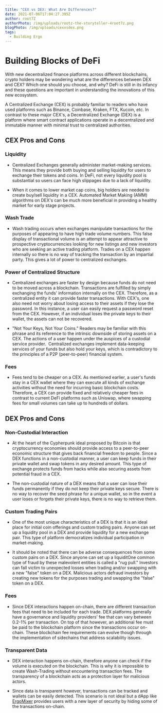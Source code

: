 ```yaml
---
title: "CEX vs DEX: What Are Differences?"
date: 2021-07-06T17:04:27.395Z
author: root7Z
authorPhoto: /img/uploads/rootz-the-storyteller-4root7z.png
blogPhoto: /img/uploads/cexvsdex.png
tags:
  - Building Ergo
---
```

<!--StartFragment-->



# Building Blocks of DeFi



With new decentralized finance platforms across different blockchains, crypto holders may be wondering what are the differences between DEX and CEX? Which one should you choose, and why? DeFi is still in its infancy and these questions are important in understanding the innovations of this new ecosystem.



A Centralized Exchange (CEX) is probably familiar to readers who have used platforms such as Binance, Coinbase, Kraken, FTX, Kucoin, etc. In contrast to these major CEX's, a Decentralized Exchange (DEX) is a platform where smart contract applications operate in a decentralized and immutable manner with minimal trust to centralized authorities.



## CEX Pros and Cons



### Liquidity



* Centralized Exchanges generally administer market-making services. This means they provide both buying and selling liquidity for users to exchange their tokens and coins. In DeFi, not every liquidity pool is substantial so users can face high slippages due to a lack of liquidity.



* When it comes to lower market cap coins, big holders are needed to create buy/sell liquidity in a CEX. Automated Market Making (AMM) algorithms on DEX's can be much more beneficial in providing a healthy market for early stage projects.



### Wash Trade



* Wash trading occurs when exchanges manipulate transactions for the purposes of appearing to have high trade volume numbers. This false display of transactional volume is an attempt to appear attractive to prospective cryptocurrencies looking for new listings and new investors who are seeking an active trading platform. Trades on a CEX happen internally so there is no way of tracking the transaction by an impartial party. This gives a lot of power to centralized exchanges.



### Power of Centralized Structure



* Centralized exchanges are faster by design because funds do not need to be moved across a blockchain. Transactions are fulfilled by simply exchanging the funds' information internally on the CEX. Therefore, as a centralized entity it can provide faster transactions. With CEX's, one also need not worry about losing access to their assets if they lose the password. In this instance, a user can easily request a password reset from the CEX. However, if an individual loses the private keys to their wallet, the assets can not be recovered.



* "Not Your Keys, Not Your Coins." Readers may be familiar with this phrase and its reference to the intrinsic downside of storing assets on a CEX. The actions of a user happen under the auspices of a custodial service provider.  Centralized exchanges implement data-keeping services of your funds but also hold your keys, which is contradictory to the principles of a P2P (peer-to-peer) financial system. 



### Fees



* Fees tend to be cheaper on a CEX. As mentioned earlier, a user's funds stay in a CEX wallet where they can execute all kinds of exchange activities without the need for incurring basic blockchain costs. Therefore, a CEX can provide fixed and relatively cheaper fees in contrast to current DeFi platforms such as Uniswap, where swapping fees for small volumes can take up to hundreds of dollars.



## DEX Pros and Cons



### Non-Custodial Interaction



* At the heart of the Cypherpunk ideal proposed by Bitcoin is that cryptocurrency economies should provide access to a peer-to-peer economic structure that gives back financial freedom to people. Since a DEX functions in a non-custodial manner, a user can keep funds in their private wallet and swap tokens in any desired amount. This type of exchange protects funds from hacks while also securing assets from potential fraud in a CEX.



* The non-custodial nature of a DEX means that a user can lose their funds permanently if they do not keep their private keys secure. There is no way to recover the seed phrase for a unique wallet, so in the event a user loses or forgets their private keys, there is no way to retrieve them.



### Custom Trading Pairs



* One of the most unique characteristics of a DEX is that it is an ideal place for initial coin offerings and custom trading pairs. Anyone can set up a liquidity pool in a DEX and provide liquidity for a new exchange pair. This type of platform democratizes individual participation in market-making.



* It should be noted that there can be adverse consequences from some custom pairs on a DEX. Since anyone can set up a liquiditOne common type of fraud by these malevolent entities is called a "rug pull." Investors can fall victim to unexpected losses when trading and/or swapping with a new "false" token on a DEX. Malicious actors defraud investors by creating new tokens for the purposes trading and swapping the "false" token on a DEX.



### Fees

* Since DEX interactions happen on-chain, there are different transaction fees that need to be included for each trade. DEX platforms generally have a governance and liquidity providers’ fee that can vary between 0.2-1% per transaction. On top of that however, an additional fee must be paid to the blockchain platform since the transactions occur on-chain. These blockchain fee requirements can evolve though through the implementation of sidechains that address scalability issues.



### Transparent Data



* DEX interaction happens on-chain, therefore anyone can check if the volume is executed on the blockchain. This is why it is impossible to create Wash-Trading without encountering transaction fees. The transparency of a blockchain acts as a protection layer for malicious actors.



* Since data is transparent however, transactions can be tracked and wallets can be easily detected. This scenario is not ideal but a dApp like [ErgoMixer](https://ergoplatform.org/en/blog/2021-05-12-ergomixer/) provides users with a new layer of security by hiding some of the transactions on-chain.



<!--EndFragment-->